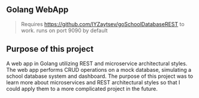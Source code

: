 ## Golang WebApp 
>Requires https://github.com/IYZaytsev/goSchoolDatabaseREST to work.
>runs on port 9090 by default

## Purpose of this project
A web app in Golang utilizing REST and microservice architectural styles.
The web app performs CRUD operations on a mock database, simulating a school database system and
dashboard. The purpose of this project was to learn more about microservices and REST architectural styles
so that I could apply them to a more complicated project in the future. 

